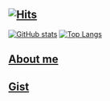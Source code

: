 ## [![Hits](https://hits.seeyoufarm.com/api/count/incr/badge.svg?url=https%3A%2F%2Fgithub.com%2Fqkdxorjs1002&count_bg=%238E0C75&title_bg=%23555555&icon=github.svg&icon_color=%23FFFFFF&title=VISITORS&edge_flat=true)](https://hits.seeyoufarm.com)
[![GitHub stats](https://github-readme-stats.vercel.app/api?username=qkdxorjs1002&locale=kr&line_height=28&show_icons=true&bg_color=10,C56CD6,3425AF&title_color=fff&text_color=fff&icon_color=fff)](https://github.com/anuraghazra/github-readme-stats) [![Top Langs](https://github-readme-stats.vercel.app/api/top-langs/?username=qkdxorjs1002&locale=kr&layout=compact&bg_color=10,C56CD6,3425AF&title_color=fff&text_color=fff&icon_color=fff&langs_count=10&exclude_repo=android_device_motorola_umts_spyder,android_device_motorola_omap4-common,android_device_motorola_spyder,android_kernel_motorola_omap4-common,nov_kernel_razr,proprietary_vendor_samsung_slteskt,android_device_samsung_slteskt,nov_kernel_slteskt)](https://github.com/anuraghazra/github-readme-stats)

## [About me](https://www.notion.so/paragonnov-p/paragonnov-8110d91ba62042819af50f38704ebd0f)
## [Gist](https://gist.github.com/qkdxorjs1002)
